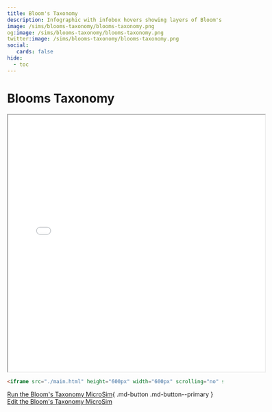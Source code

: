 ```yaml
---
title: Bloom's Taxonomy
description: Infographic with infobox hovers showing layers of Bloom's Taxonomy.
image: /sims/blooms-taxonomy/blooms-taxonomy.png
og:image: /sims/blooms-taxonomy/blooms-taxonomy.png
twitter:image: /sims/blooms-taxonomy/blooms-taxonomy.png
social:
   cards: false
hide:
  - toc
---
```

# Blooms Taxonomy

<iframe src="./main.html" height="600px" width="600px" scrolling="no" style="overflow: hidden"></iframe>

```html
<iframe src="./main.html" height="600px" width="600px" scrolling="no" style="overflow: hidden"></iframe>
```

[Run the Bloom's Taxonomy MicroSim](./main.html){ .md-button .md-button--primary }
[Edit the Bloom's Taxonomy MicroSim](https://editor.p5js.org/dmccreary/sketches/QVQWMt5Vh)

